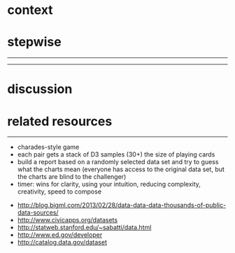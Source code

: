 # context
# stepwise
---
---
# discussion
# related resources

---

+ charades-style game
+ each pair gets a stack of D3 samples (30+) the size of playing cards
+ build a report based on a randomly selected data set and try to guess what the charts mean
  (everyone has access to the original data set, but the charts are blind to the challenger)
+ timer: wins for clarity, using your intuition, reducing complexity, creativity, speed to compose

- http://blog.bigml.com/2013/02/28/data-data-data-thousands-of-public-data-sources/
- http://www.civicapps.org/datasets
- http://statweb.stanford.edu/~sabatti/data.html
- http://www.ed.gov/developer
- http://catalog.data.gov/dataset
